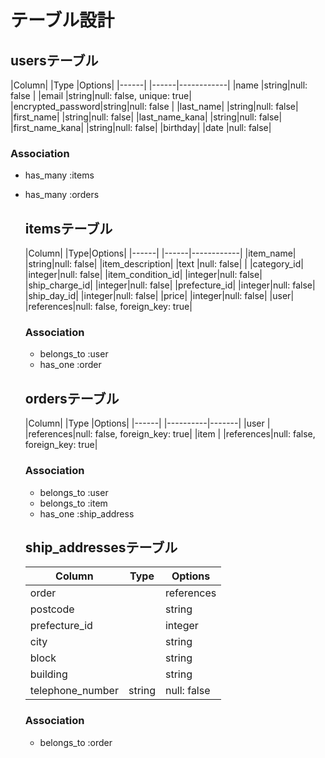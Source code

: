 # テーブル設計

  ## usersテーブル

  |Column|           |Type  |Options|
  |------|           |------|------------|
  |name              |string|null: false |
  |email             |string|null: false, unique: true|
  |encrypted_password|string|null: false |
  |last_name|        |string|null: false|
  |first_name|       |string|null: false|
  |last_name_kana|   |string|null: false|
  |first_name_kana|  |string|null: false|
  |birthday|         |date  |null: false|

  ### Association

- has_many :items
- has_many :orders

  ## itemsテーブル

  |Column|            |Type|Options|
  |------|            |------|------------|
  |item_name|         |string|null: false|
  |item_description|  |text  |null: false|
| |category_id|       |integer|null: false|
  |item_condition_id| |integer|null: false|
  |ship_charge_id|    |integer|null: false|
  |prefecture_id|     |integer|null: false|
  |ship_day_id|       |integer|null: false|
  |price|             |integer|null: false|
  |user|              |references|null: false, foreign_key: true|

  ### Association

  - belongs_to :user
  - has_one :order


  ## ordersテーブル

  |Column| |Type      |Options|
  |------| |----------|-------|
  |user  | |references|null: false, foreign_key: true|
  |item  | |references|null: false, foreign_key: true|

  ### Association

  - belongs_to :user
  - belongs_to :item
  - has_one :ship_address

  ## ship_addressesテーブル

  |Column          |Type      |Options|
  |----------------|----------|-------|
  |order|          |references|null: false, foreign_key: true|
  |postcode|       |string    |null: false|
  |prefecture_id|  |integer   |null: false|
  |city|           |string    |null: false|
  |block|          |string    |null: false|
  |building|       |string    |------------|
  |telephone_number|string    |null: false|

  ### Association

  - belongs_to :order